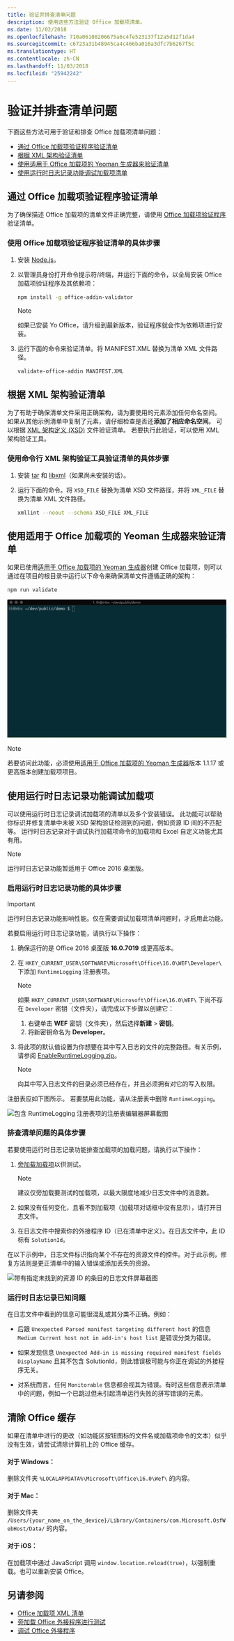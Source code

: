 ```yaml
---
title: 验证并排查清单问题
description: 使用这些方法验证 Office 加载项清单。
ms.date: 11/02/2018
ms.openlocfilehash: 710a06108206675a6c4fe523137f12a5d12f1da4
ms.sourcegitcommit: c6723a31b48945ca4c466ba016a3dfc7b6267f5c
ms.translationtype: HT
ms.contentlocale: zh-CN
ms.lasthandoff: 11/03/2018
ms.locfileid: "25942242"
---
```

# <a name="validate-and-troubleshoot-issues-with-your-manifest"></a>验证并排查清单问题

下面这些方法可用于验证和排查 Office 加载项清单问题： 

- [通过 Office 加载项验证程序验证清单](#validate-your-manifest-with-the-office-add-in-validator)   
- [根据 XML 架构验证清单](#validate-your-manifest-against-the-xml-schema)
- [使用适用于 Office 加载项的 Yeoman 生成器来验证清单](#validate-your-manifest-with-the-yeoman-generator-for-office-add-ins)
- [使用运行时日志记录功能调试加载项清单](#use-runtime-logging-to-debug-your-add-in-manifest)


## <a name="validate-your-manifest-with-the-office-add-in-validator"></a>通过 Office 加载项验证程序验证清单

为了确保描述 Office 加载项的清单文件正确完整，请使用 [Office 加载项验证程序](https://github.com/OfficeDev/office-addin-validator)验证清单。

### <a name="to-use-the-office-add-in-validator-to-validate-your-manifest"></a>使用 Office 加载项验证程序验证清单的具体步骤

1. 安装 [Node.js](https://nodejs.org/download/)。 

2. 以管理员身份打开命令提示符/终端，并运行下面的命令，以全局安装 Office 加载项验证程序及其依赖项：

    ```bash
    npm install -g office-addin-validator
    ```
    
    > [!NOTE]
    > 如果已安装 Yo Office，请升级到最新版本，验证程序就会作为依赖项进行安装。

3. 运行下面的命令来验证清单。将 MANIFEST.XML 替换为清单 XML 文件路径。

    ```bash
    validate-office-addin MANIFEST.XML
    ```

## <a name="validate-your-manifest-against-the-xml-schema"></a>根据 XML 架构验证清单

为了有助于确保清单文件采用正确架构，请为要使用的元素添加任何命名空间。 如果从其他示例清单中复制了元素，请仔细检查是否还**添加了相应命名空间**。 可以根据 [XML 架构定义 (XSD)](https://github.com/OfficeDev/office-js-docs-pr/tree/master/docs/overview/schemas) 文件验证清单。 若要执行此验证，可以使用 XML 架构验证工具。 



### <a name="to-use-a-command-line-xml-schema-validation-tool-to-validate-your-manifest"></a>使用命令行 XML 架构验证工具验证清单的具体步骤

1.  安装 [tar](https://www.gnu.org/software/tar/) 和 [libxml](http://xmlsoft.org/FAQ.html)（如果尚未安装的话）。

2.  运行下面的命令。将 `XSD_FILE` 替换为清单 XSD 文件路径，并将 `XML_FILE` 替换为清单 XML 文件路径。
    
    ```bash
    xmllint --noout --schema XSD_FILE XML_FILE
    ```

## <a name="validate-your-manifest-with-the-yeoman-generator-for-office-add-ins"></a>使用适用于 Office 加载项的 Yeoman 生成器来验证清单

如果已使用[适用于 Office 加载项的 Yeoman 生成器](https://www.npmjs.com/package/generator-office)创建 Office 加载项，则可以通过在项目的根目录中运行以下命令来确保清单文件遵循正确的架构：

```bash
npm run validate
```

![动画 gif 显示 Yo Office 验证程序（在命令行处运行并生成显示“验证已通过”的结果）。](../images/yo-office-validator.gif)

> [!NOTE]
> 若要访问此功能，必须使用[适用于 Office 加载项的 Yeoman 生成器](https://www.npmjs.com/package/generator-office)版本 1.1.17 或更高版本创建加载项项目。

## <a name="use-runtime-logging-to-debug-your-add-in"></a>使用运行时日志记录功能调试加载项 

可以使用运行时日志记录调试加载项的清单以及多个安装错误。 此功能可以帮助你标识并修复清单中未被 XSD 架构验证检测到的问题，例如资源 ID 间的不匹配等。 运行时日志记录对于调试执行加载项命令的加载项和 Excel 自定义功能尤其有用。   

> [!NOTE]
> 运行时日志记录功能暂适用于 Office 2016 桌面版。

### <a name="to-turn-on-runtime-logging"></a>启用运行时日志记录功能的具体步骤

> [!IMPORTANT]
> 运行时日志记录功能影响性能。仅在需要调试加载项清单问题时，才启用此功能。

若要启用运行时日志记录功能，请执行以下操作：

1. 确保运行的是 Office 2016 桌面版 **16.0.7019** 或更高版本。 

2. 在 `HKEY_CURRENT_USER\SOFTWARE\Microsoft\Office\16.0\WEF\Developer\` 下添加 `RuntimeLogging` 注册表项。 

    > [!NOTE]
    > 如果 `HKEY_CURRENT_USER\SOFTWARE\Microsoft\Office\16.0\WEF\` 下尚不存在 `Developer` 密钥（文件夹），请完成以下步骤以创建它： 
    > 1. 右键单击 **WEF** 密钥（文件夹），然后选择**新建** > **密钥**。
    > 2. 将新密钥命名为 **Developer**。

3. 将此项的默认值设置为你想要在其中写入日志的文件的完整路径。有关示例，请参阅 [EnableRuntimeLogging.zip](https://github.com/OfficeDev/Office-Add-in-Commands-Samples/raw/master/Tools/RuntimeLogging/EnableRuntimeLogging.zip)。 

    > [!NOTE]
    > 向其中写入日志文件的目录必须已经存在，并且必须拥有对它的写入权限。 
 
注册表应如下图所示。 若要禁用此功能，请从注册表中删除 `RuntimeLogging`。 

![包含 RuntimeLogging 注册表项的注册表编辑器屏幕截图](http://i.imgur.com/Sa9TyI6.png)


### <a name="to-troubleshoot-issues-with-your-manifest"></a>排查清单问题的具体步骤

若要使用运行时日志记录功能排查加载项的加载问题，请执行以下操作：
 
1. [旁加载加载项](sideload-office-add-ins-for-testing.md)以供测试。 

    > [!NOTE]
    > 建议仅旁加载要测试的加载项，以最大限度地减少日志文件中的消息数。

2. 如果没有任何变化，且看不到加载项（加载项对话框中没有显示），请打开日志文件。

3. 在日志文件中搜索你的外接程序 ID（已在清单中定义）。在日志文件中，此 ID 标有 `SolutionId`。 

在以下示例中，日志文件标识指向某个不存在的资源文件的控件。对于此示例，修复方法则是更正清单中的输入错误或添加丢失的资源。

![带有指定未找到的资源 ID 的条目的日志文件屏幕截图](http://i.imgur.com/f8bouLA.png) 

### <a name="known-issues-with-runtime-logging"></a>运行时日志记录已知问题

在日志文件中看到的信息可能很混乱或其分类不正确。例如：

- 后跟 `Unexpected Parsed manifest targeting different host` 的信息 `Medium Current host not in add-in's host list` 是错误分类为错误。

- 如果发现信息 `Unexpected Add-in is missing required manifest fields DisplayName` 且其不包含 SolutionId，则此错误极可能与你正在调试的外接程序无关。 

- 对系统而言，任何 `Monitorable` 信息都会视其为错误。有时这些信息表示清单中的问题，例如一个已跳过但未引起清单运行失败的拼写错误的元素。 

## <a name="clear-the-office-cache"></a>清除 Office 缓存

如果在清单中进行的更改（如功能区按钮图标的文件名或加载项命令的文本）似乎没有生效，请尝试清除计算机上的 Office 缓存。 

#### <a name="for-windows"></a>对于 Windows：
删除文件夹 `%LOCALAPPDATA%\Microsoft\Office\16.0\Wef\` 的内容。

#### <a name="for-mac"></a>对于 Mac：
删除文件夹 `/Users/{your_name_on_the_device}/Library/Containers/com.Microsoft.OsfWebHost/Data/` 的内容。

#### <a name="for-ios"></a>对于 iOS：
在加载项中通过 JavaScript 调用 `window.location.reload(true)`，以强制重载。也可以重新安装 Office。

## <a name="see-also"></a>另请参阅

- [Office 加载项 XML 清单](../develop/add-in-manifests.md)
- [旁加载 Office 外接程序进行测试](sideload-office-add-ins-for-testing.md)
- [调试 Office 外接程序](debug-add-ins-using-f12-developer-tools-on-windows-10.md)
